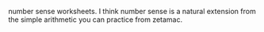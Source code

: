 

number sense worksheets. I think number sense is a natural extension from the simple arithmetic
you can practice from zetamac.